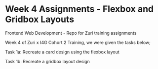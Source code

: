 # Week 4 Assignments - Flexbox and Gridbox Layouts
Frontend Web Development - Repo for Zuri training assignments

Week 4 of Zuri x I4G Cohort 2 Training, we were given the tasks below;

Task 1a: Recreate a card design using the flexbox layout

Task 1b: Recreate a gridbox layout design

